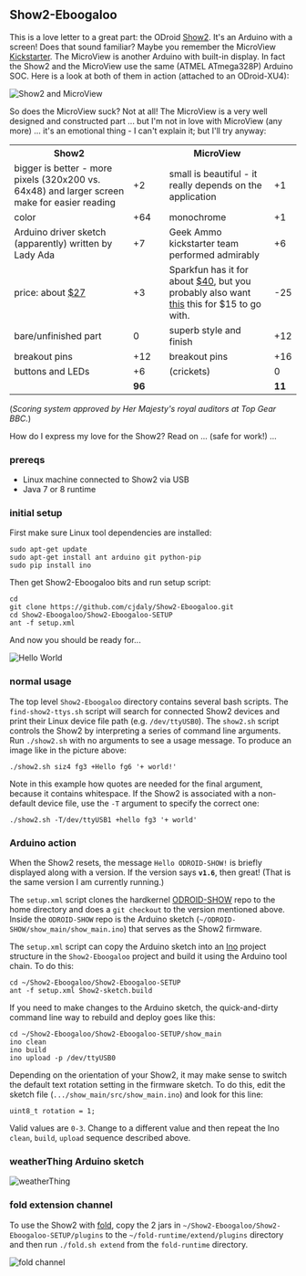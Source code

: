 
## Show2-Eboogaloo

This is a love letter to a great part: the ODroid [Show2](http://odroid.com/dokuwiki/doku.php?id=en:odroidshow).  It's an Arduino with a screen! Does that sound familiar? Maybe you remember the MicroView [Kickstarter](https://www.kickstarter.com/projects/1516846343/microview-chip-sized-arduino-with-built-in-oled-di).  The MicroView is another Arduino with built-in display.  In fact the Show2 and the MicroView use the same (ATMEL ATmega328P) Arduino SOC. Here is a look at both of them in action (attached to an ODroid-XU4):

![Show2 and MicroView](https://github.com/cjdaly/Show2-Eboogaloo/blob/master/images/Show2-and-MicroView.jpg?raw=true)

So does the MicroView suck? Not at all! The MicroView is a very well designed and constructed part ... but I'm not in love with MicroView (any more) ... it's an emotional thing - I can't explain it; but I'll try anyway:

<table>
<tr><th>Show2</th><th></th><th></th><th>MicroView</th><th></th></tr>
<tr><td>bigger is better - more pixels (320x200 vs. 64x48) and larger screen make for easier reading</td><td>+2</td><td></td><td>small is beautiful - it really depends on the application</td><td>+1</td></tr>
<tr><td>color</td><td>+64</td><td></td><td>monochrome</td><td>+1</td></tr>
<tr><td>Arduino driver sketch (apparently) written by Lady Ada</td><td>+7</td><td></td><td>Geek Ammo kickstarter team performed admirably</td><td>+6</td></tr>
<tr><td>price: about <a href='http://ameridroid.com/products/odroid-show-2'>$27</a></td><td>+3</td><td></td><td>Sparkfun has it for about <a href='https://www.sparkfun.com/products/12923'>$40</a>, but you probably also want <a href='https://www.sparkfun.com/products/12924'>this</a> this for $15 to go with.</td><td>-25</td></tr>
<tr><td>bare/unfinished part</td><td>0</td><td></td><td>superb style and finish</td><td>+12</td></tr>
<tr><td>breakout pins</td><td>+12</td><td></td><td>breakout pins</td><td>+16</td></tr>
<tr><td>buttons and LEDs</td><td>+6</td><td></td><td>(crickets)</td><td>0</td></tr>
<tr><td></td><td><b>96</b></td><td></td><td></td><td><b>11</b></td></tr>
</table>

(_Scoring system approved by Her Majesty's royal auditors at Top Gear BBC._)

How do I express my love for the Show2? Read on ... (safe for work!) ...

### prereqs

- Linux machine connected to Show2 via USB
- Java 7 or 8 runtime

### initial setup

First make sure Linux tool dependencies are installed:

    sudo apt-get update
    sudo apt-get install ant arduino git python-pip
    sudo pip install ino

Then get Show2-Eboogaloo bits and run setup script:

    cd
    git clone https://github.com/cjdaly/Show2-Eboogaloo.git
    cd Show2-Eboogaloo/Show2-Eboogaloo-SETUP
    ant -f setup.xml

And now you should be ready for...

![Hello World](https://github.com/cjdaly/Show2-Eboogaloo/blob/master/images/Show2-HelloWorld.jpg?raw=true)

### normal usage

The top level `Show2-Eboogaloo` directory contains several bash scripts.  The `find-show2-ttys.sh` script will search for connected Show2 devices and print their Linux device file path (e.g. `/dev/ttyUSB0`). The `show2.sh` script controls the Show2 by interpreting a series of command line arguments.  Run `./show2.sh` with no arguments to see a usage message.  To produce an image like in the picture above:

    ./show2.sh siz4 fg3 +Hello fg6 '+ world!'

Note in this example how quotes are needed for the final argument, because it contains whitespace.  If the Show2 is associated with a non-default device file, use the `-T` argument to specify the correct one:

    ./show2.sh -T/dev/ttyUSB1 +hello fg3 '+ world'

### Arduino action

When the Show2 resets, the message `Hello ODROID-SHOW!` is briefly displayed along with a version.  If the version says **`v1.6`**, then great! (That is the same version I am currently running.)

The `setup.xml` script clones the hardkernel [ODROID-SHOW](https://github.com/hardkernel/ODROID-SHOW) repo to the home directory and does a `git checkout` to the version mentioned above.  Inside the `ODROID-SHOW` repo is the Arduino sketch (`~/ODROID-SHOW/show_main/show_main.ino`) that serves as the Show2 firmware.

The `setup.xml` script can copy the Arduino sketch into an [Ino](http://inotool.org/) project structure in the `Show2-Eboogaloo` project and build it using the Arduino tool chain. To do this:

    cd ~/Show2-Eboogaloo/Show2-Eboogaloo-SETUP
    ant -f setup.xml Show2-sketch.build

If you need to make changes to the Arduino sketch, the quick-and-dirty command line way to rebuild and deploy goes like this:

    cd ~/Show2-Eboogaloo/Show2-Eboogaloo-SETUP/show_main
    ino clean
    ino build
    ino upload -p /dev/ttyUSB0

Depending on the orientation of your Show2, it may make sense to switch the default text rotation setting in the firmware sketch.  To do this, edit the sketch file (`.../show_main/src/show_main.ino`) and look for this line:

    uint8_t rotation = 1;

Valid values are `0-3`.  Change to a different value and then repeat the Ino `clean`, `build`, `upload` sequence described above.

### weatherThing Arduino sketch

![weatherThing](https://github.com/cjdaly/Show2-Eboogaloo/blob/master/images/Cali-weatherThing.jpg?raw=true)

### fold extension channel

To use the Show2 with [fold](https://github.com/cjdaly/fold), copy the 2 jars in `~/Show2-Eboogaloo/Show2-Eboogaloo-SETUP/plugins` to the `~/fold-runtime/extend/plugins` directory and then run `./fold.sh extend` from the `fold-runtime` directory.

![fold channel](https://github.com/cjdaly/Show2-Eboogaloo/blob/master/images/Show2-fold-channel.jpg?raw=true)


